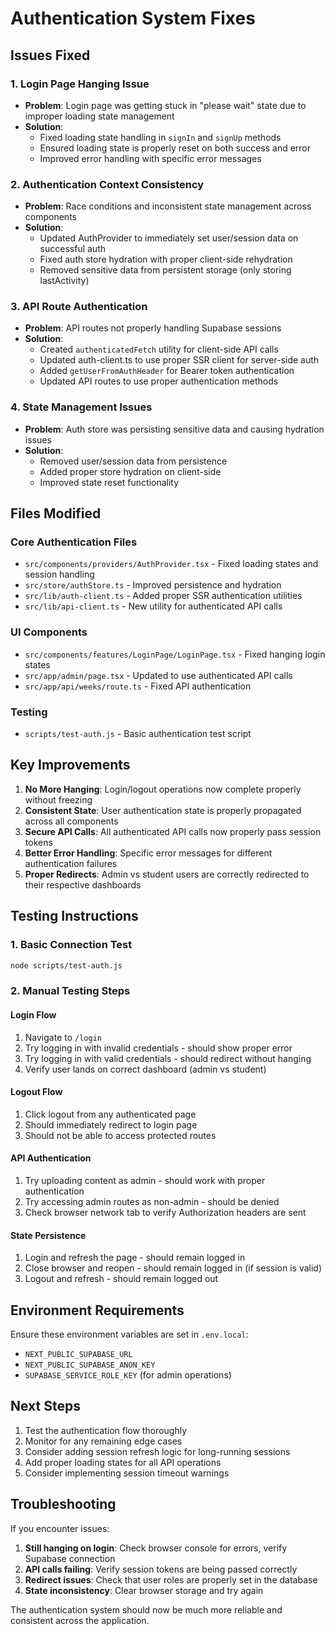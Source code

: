 # Authentication System Fixes

## Issues Fixed

### 1. Login Page Hanging Issue
- **Problem**: Login page was getting stuck in "please wait" state due to improper loading state management
- **Solution**: 
  - Fixed loading state handling in `signIn` and `signUp` methods
  - Ensured loading state is properly reset on both success and error
  - Improved error handling with specific error messages

### 2. Authentication Context Consistency
- **Problem**: Race conditions and inconsistent state management across components
- **Solution**:
  - Updated AuthProvider to immediately set user/session data on successful auth
  - Fixed auth store hydration with proper client-side rehydration
  - Removed sensitive data from persistent storage (only storing lastActivity)

### 3. API Route Authentication
- **Problem**: API routes not properly handling Supabase sessions
- **Solution**:
  - Created `authenticatedFetch` utility for client-side API calls
  - Updated auth-client.ts to use proper SSR client for server-side auth
  - Added `getUserFromAuthHeader` for Bearer token authentication
  - Updated API routes to use proper authentication methods

### 4. State Management Issues
- **Problem**: Auth store was persisting sensitive data and causing hydration issues
- **Solution**:
  - Removed user/session data from persistence
  - Added proper store hydration on client-side
  - Improved state reset functionality

## Files Modified

### Core Authentication Files
- `src/components/providers/AuthProvider.tsx` - Fixed loading states and session handling
- `src/store/authStore.ts` - Improved persistence and hydration
- `src/lib/auth-client.ts` - Added proper SSR authentication utilities
- `src/lib/api-client.ts` - New utility for authenticated API calls

### UI Components
- `src/components/features/LoginPage/LoginPage.tsx` - Fixed hanging login states
- `src/app/admin/page.tsx` - Updated to use authenticated API calls
- `src/app/api/weeks/route.ts` - Fixed API authentication

### Testing
- `scripts/test-auth.js` - Basic authentication test script

## Key Improvements

1. **No More Hanging**: Login/logout operations now complete properly without freezing
2. **Consistent State**: User authentication state is properly propagated across all components
3. **Secure API Calls**: All authenticated API calls now properly pass session tokens
4. **Better Error Handling**: Specific error messages for different authentication failures
5. **Proper Redirects**: Admin vs student users are correctly redirected to their respective dashboards

## Testing Instructions

### 1. Basic Connection Test
```bash
node scripts/test-auth.js
```

### 2. Manual Testing Steps

#### Login Flow
1. Navigate to `/login`
2. Try logging in with invalid credentials - should show proper error
3. Try logging in with valid credentials - should redirect without hanging
4. Verify user lands on correct dashboard (admin vs student)

#### Logout Flow
1. Click logout from any authenticated page
2. Should immediately redirect to login page
3. Should not be able to access protected routes

#### API Authentication
1. Try uploading content as admin - should work with proper authentication
2. Try accessing admin routes as non-admin - should be denied
3. Check browser network tab to verify Authorization headers are sent

#### State Persistence
1. Login and refresh the page - should remain logged in
2. Close browser and reopen - should remain logged in (if session is valid)
3. Logout and refresh - should remain logged out

## Environment Requirements

Ensure these environment variables are set in `.env.local`:
- `NEXT_PUBLIC_SUPABASE_URL`
- `NEXT_PUBLIC_SUPABASE_ANON_KEY`
- `SUPABASE_SERVICE_ROLE_KEY` (for admin operations)

## Next Steps

1. Test the authentication flow thoroughly
2. Monitor for any remaining edge cases
3. Consider adding session refresh logic for long-running sessions
4. Add proper loading states for all API operations
5. Consider implementing session timeout warnings

## Troubleshooting

If you encounter issues:

1. **Still hanging on login**: Check browser console for errors, verify Supabase connection
2. **API calls failing**: Verify session tokens are being passed correctly
3. **Redirect issues**: Check that user roles are properly set in the database
4. **State inconsistency**: Clear browser storage and try again

The authentication system should now be much more reliable and consistent across the application.